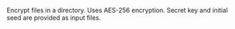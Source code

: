 Encrypt files in a directory. Uses AES-256 encryption. Secret key and initial
seed are provided as input files.
